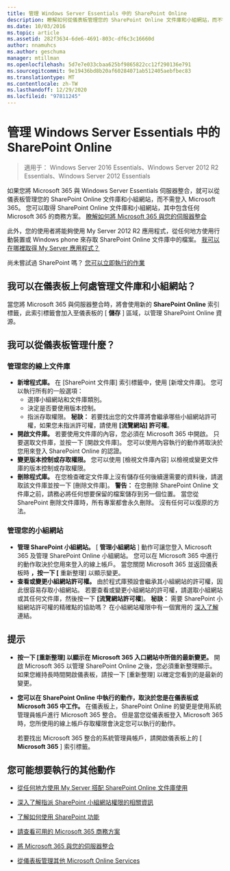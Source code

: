 ```yaml
---
title: 管理 Windows Server Essentials 中的 SharePoint Online
description: 瞭解如何從儀表板管理您的 SharePoint Online 文件庫和小組網站，而不需登入 Microsoft 365。
ms.date: 10/03/2016
ms.topic: article
ms.assetid: 282f3634-6de6-4691-803c-df6c3c16660d
author: nnamuhcs
ms.author: geschuma
manager: mtillman
ms.openlocfilehash: 5d7e7e033cbaa625bf9865822cc12f290136e791
ms.sourcegitcommit: 9e19436bd8b20af60284071ab512405aebfbec83
ms.translationtype: MT
ms.contentlocale: zh-TW
ms.lasthandoff: 12/29/2020
ms.locfileid: "97811245"
---
```

# <a name="manage-sharepoint-online-in-windows-server-essentials"></a>管理 Windows Server Essentials 中的 SharePoint Online

>適用于： Windows Server 2016 Essentials、Windows Server 2012 R2 Essentials、Windows Server 2012 Essentials

如果您將 Microsoft 365 與 Windows Server Essentials 伺服器整合，就可以從儀表板管理您的 SharePoint Online 文件庫和小組網站，而不需登入 Microsoft 365。 您可以取得 SharePoint Online 文件庫和小組網站，其中包含任何 Microsoft 365 的商務方案。 [瞭解如何將 Microsoft 365 與您的伺服器整合](Manage-Office-365-in-Windows-Server-Essentials.md)

 此外，您的使用者將能夠使用 My Server 2012 R2 應用程式，從任何地方使用行動裝置或 Windows phone 來存取 SharePoint Online 文件庫中的檔案。 [我可以在哪裡取得 My Server 應用程式？](../use/Use-the-My-Server-App-to-Connect-to-Windows-Server-Essentials.md)

 尚未嘗試過 SharePoint 嗎？ [您可以立即執行的作業](https://office.microsoft.com/office365-sharepoint-online-enterprise-help/get-started-with-sharepoint-2013-HA102772778.aspx)

## <a name="where-on-the-dashboard-will-i-manage-my-libraries-and-team-sites"></a>我可以在儀表板上何處管理文件庫和小組網站？
 當您將 Microsoft 365 與伺服器整合時，將會使用新的 **SharePoint Online** 索引標籤，此索引標籤會加入至儀表板的 [ **儲存** ] 區域，以管理 SharePoint Online 資源。


## <a name="what-can-i-manage-from-the-dashboard"></a>我可以從儀表板管理什麼？

### <a name="manage-your-online-libraries"></a>管理您的線上文件庫

- **新增程式庫。** 在 [SharePoint 文件庫] 索引標籤中，使用 [新增文件庫]。 您可以執行所有的一般選項：
  - 選擇小組網站和文件庫類別。
  - 決定是否要使用版本控制。
  - 指派存取權限。
     **秘訣：** 若要找出您的文件庫將會繼承哪些小組網站許可權，如果您未指派許可權，請使用 **[流覽網站] 許可權**。
- **開啟文件庫。** 若要使用文件庫的內容，您必須在 Microsoft 365 中開啟。 只要選取文件庫，並按一下 [開啟文件庫]。 您可以使用內容執行的動作將取決於您用來登入 SharePoint Online 的認證。
- **變更版本控制或存取權限。** 您可以使用 [檢視文件庫內容] 以檢視或變更文件庫的版本控制或存取權限。
- **刪除程式庫。** 在您檢查確定文件庫上沒有儲存任何後續還需要的資料後，請選取該文件庫並按一下 [刪除文件庫]。 **警告：** 在您刪除 SharePoint Online 文件庫之前，請務必將任何想要保留的檔案儲存到另一個位置。 當您從 SharePoint 刪除文件庫時，所有專案都會永久刪除。 沒有任何可以復原的方法。

### <a name="manage-your-team-sites"></a>管理您的小組網站

- **管理 SharePoint 小組網站。** [ **管理小組網站** ] 動作可讓您登入 Microsoft 365 及管理 SharePoint Online 小組網站。 您可以在 Microsoft 365 中進行的動作取決於您用來登入的線上帳戶。 當您關閉 Microsoft 365 並返回儀表板時 **，按一下 [** 重新整理] 以顯示變更。
- **查看或變更小組網站許可權。** 由於程式庫預設會繼承其小組網站的許可權，因此很容易存取小組網站。 若要查看或變更小組網站的許可權，請選取小組網站或其任何文件庫，然後按一下 **[流覽網站許可權**]。 **秘訣：** 需要 SharePoint 小組網站許可權的精確點的協助嗎？ 在小組網站權限中有一個實用的 [深入了解](https://office.microsoft.com/office365-sharepoint-online-enterprise-help/introduction-control-user-access-with-permissions-HA102771919.aspx?CTT=5&origin=HA102771924) 連結。

## <a name="tips"></a>提示

-   **按一下 [重新整理] 以顯示在 Microsoft 365 入口網站中所做的最新變更。** 開啟 Microsoft 365 以管理 SharePoint Online 之後，您必須重新整理顯示。 如果您維持長時間開啟儀表板，請按一下 [重新整理] 以確定您看到的是最新的變更。

-   **您可以在 SharePoint Online 中執行的動作，取決於您是在儀表板或 Microsoft 365 中工作。** 在儀表板上，SharePoint Online 的變更是使用系統管理員帳戶進行 Microsoft 365 整合。 但是當您從儀表板登入 Microsoft 365 時，您所使用的線上帳戶存取權限會決定您可以執行的動作。

     若要找出 Microsoft 365 整合的系統管理員帳戶，請開啟儀表板上的 [ **Microsoft 365** ] 索引標籤。

## <a name="other-things-you-might-want-to-do"></a>您可能想要執行的其他動作

-   [從任何地方使用 My Server 搭配 SharePoint Online 文件庫使用](../use/Use-the-My-Server-App-to-Connect-to-Windows-Server-Essentials.md)

-   [深入了解指派 SharePoint 小組網站權限的相關資訊](https://office.microsoft.com/office365-sharepoint-online-enterprise-help/introduction-control-user-access-with-permissions-HA102771919.aspx?CTT=5&origin=HA102771924)

-   [了解如何使用 SharePoint 功能](https://office.microsoft.com/office365-sharepoint-online-enterprise-help/get-started-with-sharepoint-2013-HA102772778.aspx)

-   [請查看可用的 Microsoft 365 商務方案](https://office.microsoft.com/business/compare-office-365-for-business-plans-FX102918419.aspx?CR_CC=200061904&WT.srch=1&WT.mc_ID=PS_bing_O365Comm_what-is-office-365-for_Text)

-   [將 Microsoft 365 與您的伺服器整合](Manage-Office-365-in-Windows-Server-Essentials.md)

-   [從儀表板管理其他 Microsoft Online Services](Manage-Microsoft-Online-Services-in-Windows-Server-Essentials.md)
